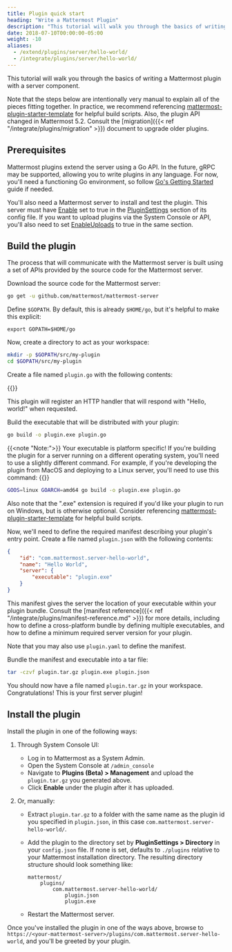 ```yaml
---
title: Plugin quick start
heading: "Write a Mattermost Plugin"
description: "This tutorial will walk you through the basics of writing a Mattermost plugin with a server component."
date: 2018-07-10T00:00:00-05:00
weight: -10
aliases:
  - /extend/plugins/server/hello-world/
  - /integrate/plugins/server/hello-world/
---
```


This tutorial will walk you through the basics of writing a Mattermost plugin with a server component.

Note that the steps below are intentionally very manual to explain all of the pieces fitting together. In practice, we recommend referencing [mattermost-plugin-starter-template](https://github.com/mattermost/mattermost-plugin-starter-template) for helpful build scripts. Also, the plugin API changed in Mattermost 5.2. Consult the [migration]({{< ref "/integrate/plugins/migration" >}}) document to upgrade older plugins.

## Prerequisites

Mattermost plugins extend the server using a Go API. In the future, gRPC may be supported, allowing you to write plugins in any language. For now, you'll need a functioning Go environment, so follow [Go's Getting Started](https://golang.org/doc/install) guide if needed.

You'll also need a Mattermost server to install and test the plugin. This server must have [Enable](https://docs.mattermost.com/administration/config-settings.html#enable-plugins) set to true in the [PluginSettings](https://docs.mattermost.com/administration/config-settings.html#plugins-beta) section of its config file. If you want to upload plugins via the System Console or API, you'll also need to set [EnableUploads](https://docs.mattermost.com/administration/config-settings.html#enable-plugin-uploads) to true in the same section.

## Build the plugin

The process that will communicate with the Mattermost server is built using a set of APIs provided by the source code for the Mattermost server.

Download the source code for the Mattermost server:

```bash
go get -u github.com/mattermost/mattermost-server
```

Define `$GOPATH`. By default, this is already `$HOME/go`, but it's helpful to make this explicit:
```shell
export GOPATH=$HOME/go
```

Now, create a directory to act as your workspace:

```bash
mkdir -p $GOPATH/src/my-plugin
cd $GOPATH/src/my-plugin
```

Create a file named `plugin.go` with the following contents:

{{<plugingoexamplecode name="_helloWorld">}}

This plugin will register an HTTP handler that will respond with "Hello, world!" when requested.

Build the executable that will be distributed with your plugin:

```bash
go build -o plugin.exe plugin.go
```

{{<note "Note:">}}
Your executable is platform specific! If you're building the plugin for a server running on a different operating system, you'll need to use a slightly different command. For example, if you're developing the plugin from MacOS and deploying to a Linux server, you'll need to use this command:
{{</note>}}

```bash
GOOS=linux GOARCH=amd64 go build -o plugin.exe plugin.go
```

Also note that the ".exe" extension is required if you'd like your plugin to run on Windows, but is otherwise optional. Consider referencing [mattermost-plugin-starter-template](https://github.com/mattermost/mattermost-plugin-starter-template) for helpful build scripts.

Now, we'll need to define the required manifest describing your plugin's entry point. Create a file named `plugin.json` with the following contents:

```json
{
    "id": "com.mattermost.server-hello-world",
    "name": "Hello World",
    "server": {
        "executable": "plugin.exe"
    }
}
```

This manifest gives the server the location of your executable within your plugin bundle. Consult the [manifest reference]({{< ref "/integrate/plugins/manifest-reference.md" >}}) for more details, including how to define a cross-platform bundle by defining multiple executables, and how to define a minimum required server version for your plugin.

Note that you may also use `plugin.yaml` to define the manifest.

Bundle the manifest and executable into a tar file:

```bash
tar -czvf plugin.tar.gz plugin.exe plugin.json
```

You should now have a file named `plugin.tar.gz` in your workspace. Congratulations! This is your first server plugin!

## Install the plugin

Install the plugin in one of the following ways:

1) Through System Console UI:

    - Log in to Mattermost as a System Admin.
    - Open the System Console at `/admin_console`
    - Navigate to **Plugins (Beta) > Management** and upload the `plugin.tar.gz` you generated above.
    - Click **Enable** under the plugin after it has uploaded.

2) Or, manually:

    - Extract `plugin.tar.gz` to a folder with the same name as the plugin id you specified in ``plugin.json``, in this case `com.mattermost.server-hello-world/`.
    - Add the plugin to the directory set by **PluginSettings > Directory** in your ``config.json`` file. If none is set, defaults to `./plugins` relative to your Mattermost installation directory. The resulting directory structure should look something like:

      ```
      mattermost/
          plugins/
              com.mattermost.server-hello-world/
                  plugin.json
                  plugin.exe
      ```
    - Restart the Mattermost server.

Once you've installed the plugin in one of the ways above, browse to `https://<your-mattermost-server>/plugins/com.mattermost.server-hello-world`, and you'll be greeted by your plugin.
